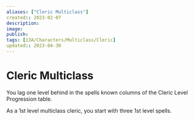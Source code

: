 ```yaml
---
aliases: ["Cleric Multiclass"]
created:: 2023-02-07
description: 
image: 
publish: 
tags: [13A/Characters/Multiclass/Cleric]
updated:: 2023-04-30
---
```

# Cleric Multiclass

You lag one level behind in the spells known columns of the Cleric Level
Progression table.

As a 1st level multiclass cleric, you start with three
1st level spells.
